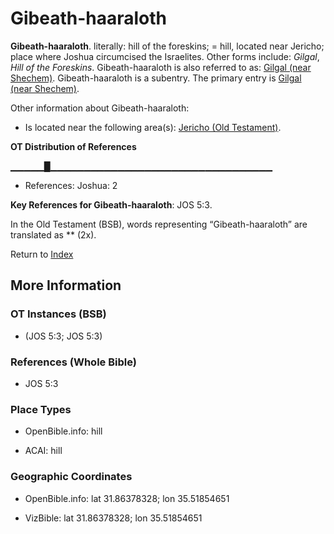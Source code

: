 # Gibeath-haaraloth
**Gibeath-haaraloth**. 
literally: hill of the foreskins; = hill, located near Jericho; place where Joshua circumcised the Israelites. 
Other forms include: 
*Gilgal*, *Hill of the Foreskins*. 
Gibeath-haaraloth is also referred to as: 
[Gilgal (near Shechem)](Gilgal.2.md). 
Gibeath-haaraloth is a subentry. The primary entry is 
[Gilgal (near Shechem)](Gilgal.2.md). 




Other information about Gibeath-haaraloth:


* Is located near the following area(s): 
[Jericho (Old Testament)](Jericho.md). 


**OT Distribution of References**

▁▁▁▁▁█▁▁▁▁▁▁▁▁▁▁▁▁▁▁▁▁▁▁▁▁▁▁▁▁▁▁▁▁▁▁▁▁▁
* References: Joshua: 2



**Key References for Gibeath-haaraloth**: 
JOS 5:3. 


In the Old Testament (BSB), words representing “Gibeath-haaraloth” are translated as 
** (2x). 




Return to [Index](00-Index.md)

## More Information

### OT Instances (BSB)

*  (JOS 5:3; JOS 5:3)



### References (Whole Bible)

* JOS 5:3


### Place Types

* OpenBible.info: hill

* ACAI: hill



### Geographic Coordinates

* OpenBible.info: lat 31.86378328; lon 35.51854651

* VizBible: lat 31.86378328; lon 35.51854651




